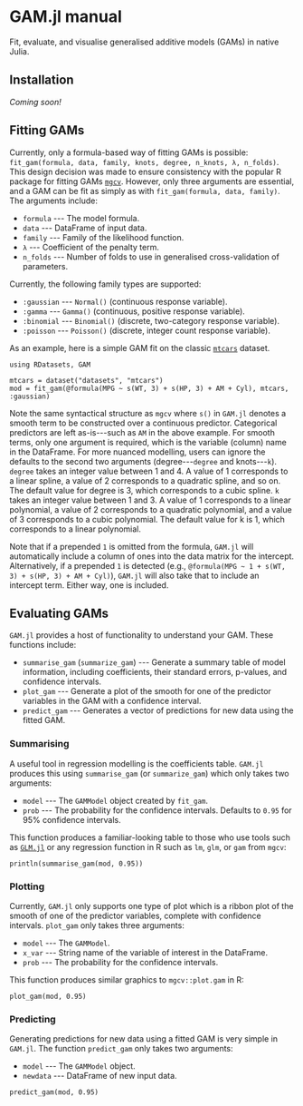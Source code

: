 # GAM.jl manual

Fit, evaluate, and visualise generalised additive models (GAMs) in native Julia.

## Installation

*Coming soon!*

## Fitting GAMs

Currently, only a formula-based way of fitting GAMs is possible: `fit_gam(formula, data, family, knots, degree, n_knots, λ, n_folds)`. This design decision was made to ensure consistency with the popular R package for fitting GAMs [`mgcv`](https://cran.r-project.org/web/packages/mgcv/mgcv.pdf). However, only three arguments are essential, and a GAM can be fit as simply as with `fit_gam(formula, data, family)`. The arguments include:

* `formula` --- The model formula.
* `data` --- DataFrame of input data.
* `family` --- Family of the likelihood function.
* `λ` --- Coefficient of the penalty term.
* `n_folds` --- Number of folds to use in generalised cross-validation of parameters.

Currently, the following family types are supported:

* `:gaussian` --- `Normal()` (continuous response variable).
* `:gamma` --- `Gamma()` (continuous, positive response variable).
* `:binomial` --- `Binomial()` (discrete, two-category response variable).
* `:poisson` --- `Poisson()` (discrete, integer count response variable).

As an example, here is a simple GAM fit on the classic [`mtcars`](https://www.rdocumentation.org/packages/datasets/versions/3.6.2/topics/mtcars) dataset.

```jldoctest
using RDatasets, GAM

mtcars = dataset("datasets", "mtcars")
mod = fit_gam(@formula(MPG ~ s(WT, 3) + s(HP, 3) + AM + Cyl), mtcars, :gaussian)
```

Note the same syntactical structure as `mgcv` where `s()` in `GAM.jl` denotes a smooth term to be constructed over a continuous predictor. Categorical predictors are left as-is---such as `AM` in the above example. For smooth terms, only one argument is required, which is the variable (column) name in the DataFrame. For more nuanced modelling, users can ignore the defaults to the second two arguments (degree---`degree` and knots---`k`). `degree` takes an integer value between 1 and 4. A value of 1 corresponds to a linear spline, a value of 2 corresponds to a quadratic spline, and so on. The default value for degree is 3, which corresponds to a cubic spline. `k` takes an integer value between 1 and 3. A value of 1 corresponds to a linear polynomial, a value of 2 corresponds to a quadratic polynomial, and a value of 3 corresponds to a cubic polynomial. The default value for k is 1, which corresponds to a linear polynomial.

Note that if a prepended `1` is omitted from the formula, `GAM.jl` will automatically include a column of ones into the data matrix for the intercept. Alternatively, if a prepended `1` is detected (e.g., `@formula(MPG ~ 1 + s(WT, 3) + s(HP, 3) + AM + Cyl)`), `GAM.jl` will also take that to include an intercept term. Either way, one is included.

## Evaluating GAMs

`GAM.jl` provides a host of functionality to understand your GAM. These functions include:

* `summarise_gam` (`summarize_gam`) --- Generate a summary table of model information, including coefficients, their standard errors, p-values, and confidence intervals.
* `plot_gam` --- Generate a plot of the smooth for one of the predictor variables in the GAM with a confidence interval.
* `predict_gam` --- Generates a vector of predictions for new data using the fitted GAM.

### Summarising

A useful tool in regression modelling is the coefficients table. `GAM.jl` produces this using `summarise_gam` (or `summarize_gam`) which only takes two arguments:

* `model` --- The `GAMModel` object created by `fit_gam`.
* `prob` --- The probability for the confidence intervals. Defaults to `0.95` for 95% confidence intervals.

This function produces a familiar-looking table to those who use tools such as [`GLM.jl`](https://github.com/JuliaStats/GLM.jl) or any regression function in R such as `lm`, `glm`, or `gam` from `mgcv`:

```jldoctest
println(summarise_gam(mod, 0.95))
```

### Plotting

Currently, `GAM.jl` only supports one type of plot which is a ribbon plot of the smooth of one of the predictor variables, complete with confidence intervals. `plot_gam` only takes three arguments:

* `model` --- The `GAMModel`.
* `x_var` --- String name of the variable of interest in the DataFrame.
* `prob` --- The probability for the confidence intervals.

This function produces similar graphics to `mgcv::plot.gam` in R:

```jldoctest
plot_gam(mod, 0.95)
```

### Predicting

Generating predictions for new data using a fitted GAM is very simple in `GAM.jl`. The function `predict_gam` only takes two arguments:

- `model` --- The `GAMModel` object.
- `newdata` --- DataFrame of new input data.

```jldoctest
predict_gam(mod, 0.95)
```